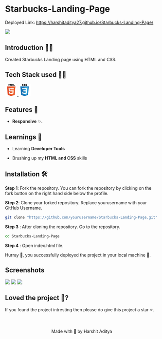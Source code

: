 # Starbucks-Landing-Page 

Deployed Link: https://harshitaditya27.github.io/Starbucks-Landing-Page/

<img src="https://github.com/HarshitAditya27/Pictures-for-Projects/blob/master/Screenshot%20(1592).png?raw=true">

## Introduction 🐱‍💻
Created Starbucks Landing page using HTML and CSS.
## Tech Stack used 👨‍💻
<p align="left"> 
  <a href="https://www.w3.org/html/" target="_blank"> <img src="https://raw.githubusercontent.com/devicons/devicon/master/icons/html5/html5-original-wordmark.svg" alt="html5" width="40" height="40"/> </a>  <a href="https://www.w3schools.com/css/" target="_blank"> <img src="https://raw.githubusercontent.com/devicons/devicon/master/icons/css3/css3-original-wordmark.svg" alt="css3" width="40" height="40"/> </a> 

## Features 🧰

- **Responsive** ✨.
 
## Learnings 📝
  
- Learning **Developer Tools**
  
- Brushing up my **HTML and CSS** skills

## Installation 🛠️
  **Step 1**: Fork the repository. You can fork the repository by clicking on the fork button on the right hand side below the profile.<br> 

  **Step 2**: Clone your forked repository. Replace yourusername with your GitHub Username. 
  
  ```sh
git clone "https://github.com/yourusername/Starbucks-Landing-Page.git"
``` 
  **Step 3** : After cloning the repository. Go to the repository. 
  
  ```sh
cd Starbucks-Landing-Page
``` 
  **Step 4** : Open index.html file. 
  
Hurray 🥳, you successfully deployed the project in your local machine 🎉. 
  
  ## Screenshots 
  <img src="https://github.com/HarshitAditya27/Pictures-for-Projects/blob/master/Screenshot%20(1593).png?raw=true"> 
  <img src="https://github.com/HarshitAditya27/Pictures-for-Projects/blob/master/Screenshot%20(1594).png?raw=true"> 
  <img src="https://github.com/HarshitAditya27/Pictures-for-Projects/blob/master/Screenshot%20(1595).png?raw=true"> 
  
  ## Loved the project 💖? 
  
  If you found the project intresting then please do give this project a star ⭐. 
  <br> <br> <br>
   <p align="center" width="100%">
   Made with 💖 by Harshit Aditya   
</p>
